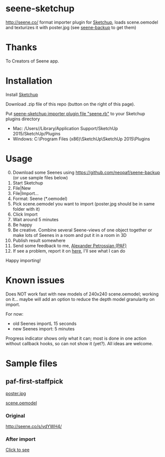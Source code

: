 # seene-sketchup
http://seene.co/ format importer plugin for [Sketchup](http://www.sketchup.com), loads scene.oemodel and texturizes it with poster.jpg  (see [seene-backup](https://github.com/neopaf/seene-backup) to get them)

# Thanks
To Creators of Seene app.

# Installation

Install [Sketchup](http://www.sketchup.com)

Download .zip file of this repo (button on the right of this page).

Put [seene-sketchup importer plugin file "seene.rb"](seene.rb) to your Sketchup plugins directory
* Mac: /Users/<your user name>/Library/Application Support/SketchUp 2015/SketchUp/Plugins
* Windows: C:\Program Files (x86)\SketchUp\SketchUp 2015\Plugins

# Usage

0. Download some Seenes using https://github.com/neopaf/seene-backup (or use sample files below)
1. Start Sketchup
2. File|New
3. File|Import...
4. Format: Seene (*.oemodel)
5. Pick scene.oemodel you want to import (poster.jpg should be in same folder with it)
6. Click Import
7. Wait around 5 minutes
8. Be happy
9. Be creative. Combine several Seene-views of one object together or make lots of Seenes in a room and put it in a room in 3D
10. Publish result somewhere
11. Send some feedback to me, [Alexander Petrossian (PAF)](mailto:alexander.petrossian+seene.rb@gmail.com)
12. If see a problem, report it on [here](https://github.com/neopaf/seene-sketchup/issues), I'll see what I can do

Happy importing!

# Known issues

Does NOT work fast with new models of 240x240 scene.oemodel; working on it... maybe will add an option to reduce the depth model granularity on import.

For now: 
* old Seenes importL 15 seconds
* new Seenes import: 5 minutes

Progress indicator shows only what it can; most is done in one action without callback hooks, so can not show it (yet?). All ideas are welcome.

# Sample files

## paf-first-staffpick

[poster.jpg](samples/paf-first-staffpick/poster.jpg)

[scene.oemodel](samples/paf-first-staffpick/scene.oemodel)

### Original

http://seene.co/s/vdYWH4/

### After import

[Click to see](samples/paf-first-staffpick/sketchup_imported.png)
